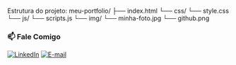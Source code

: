 Estrutura do projeto:
meu-portfolio/
├── index.html
└── css/
    └── style.css
└── js/
    └── scripts.js
└── img/
    └── minha-foto.jpg
    └── github.png


### 📫 Fale Comigo

[![LinkedIn](https://img.shields.io/badge/LinkedIn-0077B5?style=for-the-badge&logo=linkedin&logoColor=white)](https://www.linkedin.com/in/raphaelsrneves/)
[![E-mail](https://img.shields.io/badge/-Email-000?style=for-the-badge&logo=microsoft-outlook&logoColor=white)](mailto:raphaelsrneves@gmail.com)